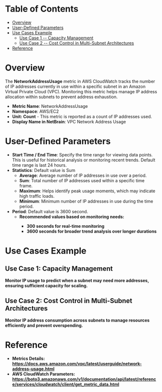 # Table of Contents
- [Overview](#overview)
- [User-Defined Parameters](#user-defined-parameters)
- [Use Cases Example](#example)
    - [Use Case 1 -- Capacity Management](#example-1) 
    - [Use Case 2 -- Cost Control in Multi-Subnet Architectures](#example-2)
- [Reference](#reference)

# Overview <a name="overview"></a>
The <b>NetworkAddressUsage</b>  metric in AWS CloudWatch tracks the number of IP addresses currently in use within a specific subnet in an Amazon Virtual Private Cloud (VPC). Monitoring this metric helps manage IP address allocation within subnets to prevent address exhaustion.

* <b>Metric Name</b>: NetworkAddressUsage
* <b>Namespace</b>: AWS/EC2
* <b>Unit: Count</b> - This metric is reported as a count of IP addresses used.
* <b>Display Name in NetBrain</b>: VPC Network Address Usage

# User-Defined Parameters <a name="user-defined-parameters"></a>
* <b>Start Time / End Time</b>: Specify the time range for viewing data points. This is useful for historical analysis or monitoring recent trends. Default time range is last 24 hours.
* <b>Statistics</b>: Default value is Sum
  * <b>Average</b>: Average number of IP addresses in use over a period.
  * <b>Sum</b>: Total number of IP addresses used within a specific time frame.
  * <b>Maximum</b>: Helps identify peak usage moments, which may indicate high traffic loads.
  * <b>Minimum</b>: Minimum number of IP addresses in use during the time period.
* <b>Period</b>: Default value is 3600 second.
  * <b>Recommended values based on monitoring needs:
    * <b>300 seconds</b> for real-time monitoring
    * <b>3600 seconds</b> for broader trend analysis over longer durations

# Use Cases Example <a name="example"></a>
## Use Case 1: Capacity Management <a name="example-1"></a>

Monitor IP usage to predict when a subnet may need more addresses, ensuring sufficient capacity for scaling.

## Use Case 2: Cost Control in Multi-Subnet Architectures <a name="example-2"></a>
Monitor IP address consumption across subnets to manage resources efficiently and prevent overspending.


# Reference <a name="reference"></a>
* <b>Metrics Details</b>: https://docs.aws.amazon.com/vpc/latest/userguide/network-address-usage.html
* <b>AWS CloudWatch Parameters</b>: https://boto3.amazonaws.com/v1/documentation/api/latest/reference/services/cloudwatch/client/get_metric_data.html